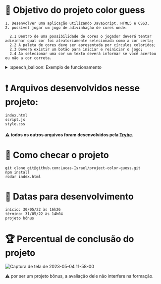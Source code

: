 # :open_book: Objetivo do projeto color guess

```
1. Desenvolver uma aplicação utilizando JavaScript, HTML5 e CSS3.
2. possível jogar um jogo de adivinhação de cores onde:

  2.1 Dentro de uma possibilidade de cores o jogador deverá tentar adivinhar qual cor foi aleatoriamente selecionada como a cor certa;
  2.2 A paleta de cores deve ser apresentada por círculos coloridos;
  2.3 Deverá existir um botão para iniciar e reiniciar o jogo;
  2.4 Ao selecionar uma cor um texto deverá informar se você acertou ou não a cor correta.
```

<details>
  <summary>:speech_balloon: Exemplo de funcionamento</summary>
  
![gif exemplo](https://github.com/Lucas-Israel/project-color-guess/blob/main/guess-the-color.gif?raw=true)
  
</details>

# :heavy_exclamation_mark: Arquivos desenvolvidos nesse projeto:

```
index.html
script.js
style.css
```

#### :warning: todos os outros arquivos foram desenvolvidos pela [Trybe](https://www.betrybe.com).

# :thinking: Como checar o projeto

```
git clone git@github.com:Lucas-Israel/project-color-guess.git
npm install
rodar index.html
```

# :calendar: Datas para desenvolvimento

```
início: 30/05/22 às 16h26
término: 31/05/22 às 14h04
projeto bônus
```

# :trophy: Percentual de conclusão do projeto

![Captura de tela de 2023-05-04 11-58-00](https://user-images.githubusercontent.com/104790267/236247078-cfb55a9b-898b-404a-840b-aa4a149380a3.png)

:warning: por ser um projeto bônus, a avaliação dele não interfere na formação.
